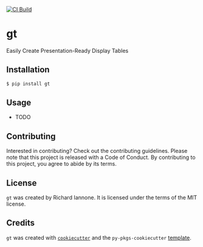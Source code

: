 [![CI Build](https://github.com/rstudio/gt-python/workflows/CI%20Tests/badge.svg?branch=main)](https://github.com/rstudio/gt-python/actions?query=workflow%3A%22CI+Tests%22+branch%3Amain)

# gt

Easily Create Presentation-Ready Display Tables

## Installation

```bash
$ pip install gt
```

## Usage

- TODO

## Contributing

Interested in contributing? Check out the contributing guidelines. Please note that this project is released with a Code of Conduct. By contributing to this project, you agree to abide by its terms.

## License

`gt` was created by Richard Iannone. It is licensed under the terms of the MIT license.

## Credits

`gt` was created with [`cookiecutter`](https://cookiecutter.readthedocs.io/en/latest/) and the `py-pkgs-cookiecutter` [template](https://github.com/py-pkgs/py-pkgs-cookiecutter).
